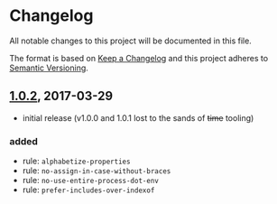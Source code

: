 # Changelog

All notable changes to this project will be documented in this file.

The format is based on [Keep a Changelog] and this project adheres to [Semantic Versioning].


## [1.0.2], 2017-03-29

- initial release (v1.0.0 and 1.0.1 lost to the sands of ~~time~~ tooling)

### added
- rule: `alphabetize-properties`
- rule: `no-assign-in-case-without-braces`
- rule: `no-use-entire-process-dot-env`
- rule: `prefer-includes-over-indexof`


[1.0.2]: https://github.com/bleacherreport/eslint-plugin-laws-of-the-game/releases/tag/1.0.2
[Keep a Changelog]: http://keepachangelog.com/
[Semantic Versioning]: http://semver.org/
